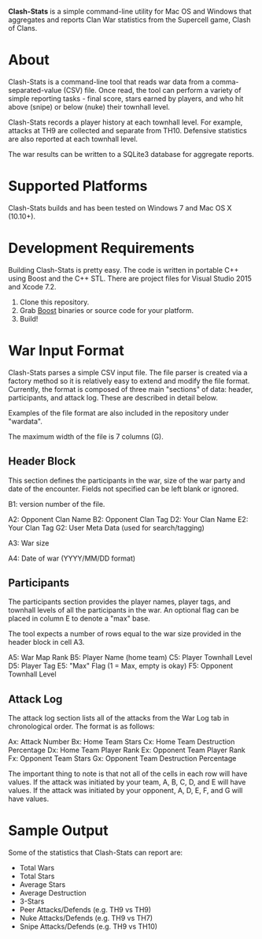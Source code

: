 **Clash-Stats** is a simple command-line utility for Mac OS and Windows that aggregates and reports Clan War statistics from the Supercell game, Clash of Clans.

# About

Clash-Stats is a command-line tool that reads war data from a comma-separated-value (CSV) file.  Once read, the tool can perform a variety of simple reporting tasks - final score, stars earned by players, and who hit above (snipe) or below (nuke) their townhall level.

Clash-Stats records a player history at each townhall level.  For example, attacks at TH9 are collected and separate from TH10.  Defensive statistics are also reported at each townhall level.

The war results can be written to a SQLite3 database for aggregate reports.

# Supported Platforms

Clash-Stats builds and has been tested on Windows 7 and Mac OS X (10.10+).

# Development Requirements

Building Clash-Stats is pretty easy.  The code is written in portable C++ using
Boost and the C++ STL.  There are project files for Visual Studio 2015 and Xcode 7.2.

1. Clone this repository.
2. Grab [Boost](http://www.boost.org/) binaries or source code for your platform.
3. Build!

# War Input Format

Clash-Stats parses a simple CSV input file.  The file parser is created via a factory method so it is relatively easy to extend and modify the file format.  Currently, the format is composed of three main "sections" of data: header, participants, and attack log.  These are described in detail below.

Examples of the file format are also included in the repository under "wardata".

The maximum width of the file is 7 columns (G).

## Header Block

This section defines the participants in the war, size of the war party and date of the encounter.  Fields not specified can be left blank or ignored.

B1: version number of the file. 

A2: Opponent Clan Name
B2: Opponent Clan Tag
D2: Your Clan Name
E2: Your Clan Tag
G2: User Meta Data (used for search/tagging)

A3: War size

A4: Date of war (YYYY/MM/DD format)

## Participants

The participants section provides the player names, player tags, and townhall levels of all the participants in the war.  An optional flag can be placed in column E to denote a "max" base.

The tool expects a number of rows equal to the war size provided in the header block in cell A3.

A5: War Map Rank
B5: Player Name (home team)
C5: Player Townhall Level
D5: Player Tag
E5: "Max" Flag (1 = Max, empty is okay)
F5: Opponent Townhall Level

## Attack Log

The attack log section lists all of the attacks from the War Log tab in chronological order.  The format is as follows:

Ax: Attack Number
Bx: Home Team Stars
Cx: Home Team Destruction Percentage
Dx: Home Team Player Rank
Ex: Opponent Team Player Rank
Fx: Opponent Team Stars
Gx: Opponent Team Destruction Percentage

The important thing to note is that not all of the cells in each row will have values.  If the attack was initiated by your team, A, B, C, D, and E will have values.  If the attack was initiated by your opponent, A, D, E, F, and G will have values.

# Sample Output

Some of the statistics that Clash-Stats can report are:

* Total Wars
* Total Stars
* Average Stars
* Average Destruction
* 3-Stars
* Peer Attacks/Defends (e.g. TH9 vs TH9)
* Nuke Attacks/Defends (e.g. TH9 vs TH7)
* Snipe Attacks/Defends (e.g. TH9 vs TH10)

